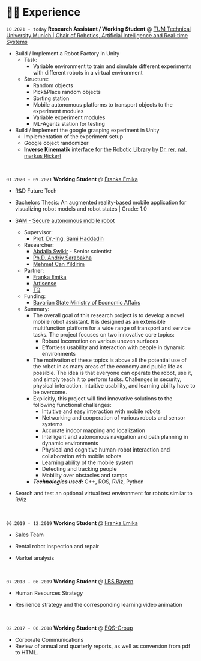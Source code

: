 # 👨‍💻 Experience

`10.2021 - today` **Research Assistant / Working Student** @ [TUM Technical University Munich | Chair of Robotics, Artificial Intelligence and Real-time Systems](https://www.ce.cit.tum.de/air/home/)

- Build / Implement a Robot Factory in Unity 
  - Task:
    - Variable environment to train and simulate different experiments with different robots in a virtual environment
  - Structure:
    - Random objects
    - Pick&Place random objects
    - Sorting station
    - Mobile autonomous platforms to transport objects to the experiment modules
    - Variable experiment modules
    - ML-Agents station for testing
- Build / Implement the google grasping experiment in Unity
  - Implementation of the experiment setup
  - Google object randomizer
  - **Inverse Kinematik** interface for the [Robotic Library](https://www.roboticslibrary.org) by [Dr. rer. nat. markus Rickert](https://www.ce.cit.tum.de/air/people/dr-markus-rickert/)

&nbsp;

`01.2020 - 09.2021` **Working Student** @ [Franka Emika](https://www.franka.de)

- R&D Future Tech

- Bachelors Thesis: An augmented reality-based mobile application for visualizing robot models and robot states | Grade: 1.0

- [SAM - Secure autonomous mobile robot](https://www.mirmi.tum.de/en/rsi/research/research-projects/sam/)
  - Supervisor: 
    - [Prof. Dr.-Ing. Sami Haddadin](https://www.mirmi.tum.de/en/rsi/team/haddadin-sami/)
  - Researcher: 
    - [Abdalla Swikir](https://www.msrm.tum.de/rsi/team/wissenschaftliche-mitarbeiter/swikir-abdalla/) - Senior scientist
    - [Ph.D. Andriy Sarabakha](https://www.msrm.tum.de/rsi/team/wissenschaftliche-mitarbeiter/sarabakha-andriy/)
    - [Mehmet Can Yildirim](https://www.msrm.tum.de/rsi/team/wissenschaftliche-mitarbeiter/yildirim-mehmet/)
  - Partner:
    - [Franka Emika](https://www.franka.de)
    - [Artisense](https://www.artisense.ai/)
    - [TQ](https://www.tq-group.com/de/)
  - Funding: 
    - [Bavarian State Ministry of Economic Affairs](https://www.stmwi.bayern.de/)
  - Summary:
    - The overall goal of this research project is to develop a novel mobile robot assistant. It is designed as an extensible multifunction platform for a wide range of transport and service tasks. The project focuses on two innovative core topics:
      - Robust locomotion on various uneven surfaces
      - Effortless usability and interaction with people in dynamic environments
    - The motivation of these topics is above all the potential use of the robot in as many areas of the economy and public life as possible. The idea is that everyone can operate the robot, use it, and simply teach it to perform tasks. Challenges in security, physical interaction, intuitive usability, and learning ability have to be overcome.
    - Explicitly, this project will find innovative solutions to the following functional challenges:
      - Intuitive and easy interaction with mobile robots
      - Networking and cooperation of various robots and sensor systems
      - Accurate indoor mapping and localization
      - Intelligent and autonomous navigation and path planning in dynamic environments
      - Physical and cognitive human-robot interaction and collaboration with mobile robots
      - Learning ability of the mobile system
      - Detecting and tracking people
      - Mobility over obstacles and ramps
    - _**Technologies used:**_ C++, ROS, RViz, Python
- Search and test an optional virtual test environment for robots similar to RViz


&nbsp;

`06.2019 - 12.2019` **Working Student** @ [Franka Emika](https://www.franka.de)

- Sales Team

- Rental robot inspection and repair

- Market analysis

&nbsp;

`07.2018 - 06.2019` **Working Student** @ [LBS Bayern](https://www.lbs.de/?roid=1)

- Human Resources Strategy

- Resilience strategy and the corresponding learning video animation


&nbsp;

`02.2017 - 06.2018` **Working Student** @ [EQS-Group](https://www.eqs.com)

- Corporate Communications
- Review of annual and quarterly reports, as well as conversion from pdf to HTML.